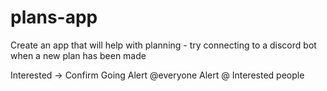 # plans-app
Create an app that will help with planning - try connecting to a discord bot when a new plan has been made

Interested -> Confirm Going
Alert @everyone
Alert @ Interested people